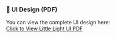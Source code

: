 ### 📄 UI Design (PDF)

You can view the complete UI design here:  
[Click to View Little Light UI PDF](https://github.com/littlelight/blob/main/assets/LittleLight_UI.pdf)
